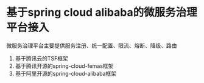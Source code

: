 # 基于spring cloud alibaba的微服务治理平台接入

微服务治理平台主要提供服务注册、统一配置、限流、熔断、降级、路由

1. 基于腾讯云的TSF框架
2. 基于腾讯开源的spring-cloud-femas框架
3. 基于阿里开源的spring-cloud-alibaba框架
